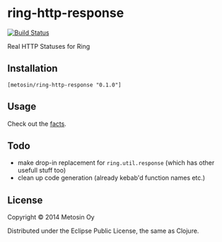 # ring-http-response

[![Build Status](https://travis-ci.org/metosin/ring-http-response.png?branch=master)](https://travis-ci.org/metosin/ring-http-response)

Real HTTP Statuses for Ring

## Installation

    [metosin/ring-http-response "0.1.0"]

## Usage

Check out the [facts](/master/test/ring/util/http_response_test.clj).

## Todo

- make drop-in replacement for `ring.util.response` (which has other usefull stuff too)
- clean up code generation (already kebab'd function names etc.)

## License

Copyright © 2014 Metosin Oy

Distributed under the Eclipse Public License, the same as Clojure.
